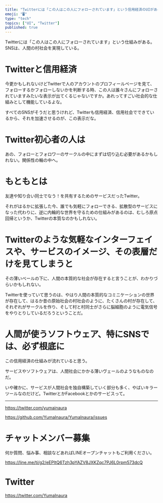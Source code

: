 ```yaml
---
title: "Twitterには「この人はこの人にフォローされています」という信用経済のUIがある。SNSは、人間の村社会を実現している。"
emoji: "🖥"
type: "tech"
topics: ["UI", "Twitter"]
published: true
---
```


Twitterには「この人はこの人にフォローされています」という仕組みがある。SNSは、人間の村社会を実現している。

# Twitterと信用経済

今更かもしれないけどTwitterで人のアカウントのプロフィールページを見て、フォローするかフォローしないかを判断する時、この人は誰々さんにフォローされていますみたいな表示が出てくるじゃないですか。あれってすごい社会的な仕組みとして機能しているよな。

すべてのSNSがそうだと思うけれど、Twitterも信用経済、信用社会でできているから、それを加速させるのが、この表示だな。

# Twitter初心者の人は

あの、フォローとフォロワーのサークルの中にまずは切り込む必要があるかもしれない。関係性の輪の中へ。


# もともとは

友達や知り合い同士でなう！を共有するためのサービスだったTwitter。

それがはるかに拡張した今、誰でも気軽にフォローできる、拡散型のサービスになった代わりに、逆に内輪的な世界を守るための仕組みがあるのは、むしろ原点回帰というか、Twitterの本質なのかもしれない。

# Twitterのような気軽なインターフェイスや、サービスのイメージ、その表層だけを見てしまうと

その薄いベールの下に、人間の本質的な社会が存在すると言うことが、わかりづらいかもしれない。

Twitterを使っていて思うのは、やはり人間の本質的なコミニケーションの世界が存在して、はるか昔の原始社会の村社会のように、たくさんの村が存在して、それぞれがサークルを作り、そして村と村同士がさらに脳細胞のように電気信号をやりとりしているだろうということだ。


# 人間が使うソフトウェア、特にSNSでは、必ず根底に

この信用経済の仕組みが流れていると思う。

サービスやソフトウェアは、人間社会にかかる薄いヴェールのようなものなのだ。

いや確かに、サービスが人間社会を独自構築していく部分も多く、やばいキラーツールなのだけど。TwitterとかFacebookとかのサービスって。

---

https://twitter.com/yumainaura

https://github.com/YumaInaura/YumaInaura/issues









<!-- Update From Qiita API -->

# チャットメンバー募集


何か質問、悩み事、相談などあればLINEオープンチャットもご利用ください。

https://line.me/ti/g2/eEPltQ6Tzh3pYAZV8JXKZqc7PJ6L0rpm573dcQ





# Twitter


https://twitter.com/YumaInaura


<!-- Update From Qiita API -->


